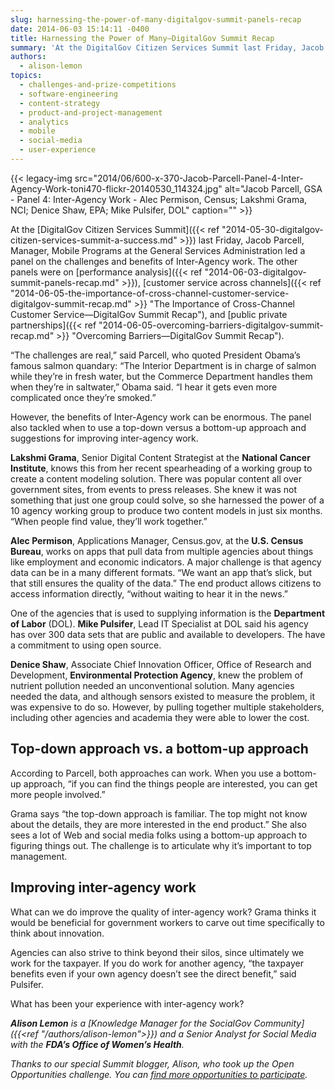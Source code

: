 ```yaml
---
slug: harnessing-the-power-of-many-digitalgov-summit-panels-recap
date: 2014-06-03 15:14:11 -0400
title: Harnessing the Power of Many—DigitalGov Summit Recap
summary: 'At the DigitalGov Citizen Services Summit last Friday, Jacob Parcell, Manager, Mobile Programs at the General Services Administration led a panel on the challenges and benefits of Inter-Agency work. The other panels were on performance analysis, customer service across channels, and public private partnerships. &ldquo;The challenges are real,&rdquo; said Parcell, who quoted President Obama&#8217;s famous salmon'
authors:
  - alison-lemon
topics:
  - challenges-and-prize-competitions
  - software-engineering
  - content-strategy
  - product-and-project-management
  - analytics
  - mobile
  - social-media
  - user-experience
---
```


{{< legacy-img src="2014/06/600-x-370-Jacob-Parcell-Panel-4-Inter-Agency-Work-toni470-flickr-20140530_114324.jpg" alt="Jacob Parcell, GSA - Panel 4: Inter-Agency Work - Alec Permison, Census; Lakshmi Grama, NCI; Denice Shaw, EPA; Mike Pulsifer, DOL" caption="" >}}

At the [DigitalGov Citizen Services Summit]({{< ref "2014-05-30-digitalgov-citizen-services-summit-a-success.md" >}}) last Friday, Jacob Parcell, Manager, Mobile Programs at the General Services Administration led a panel on the challenges and benefits of Inter-Agency work. The other panels were on [performance analysis]({{< ref "2014-06-03-digitalgov-summit-panels-recap.md" >}}), [customer service across channels]({{< ref "2014-06-05-the-importance-of-cross-channel-customer-service-digitalgov-summit-recap.md" >}} "The Importance of Cross-Channel Customer Service—DigitalGov Summit Recap"), and [public private partnerships]({{< ref "2014-06-05-overcoming-barriers-digitalgov-summit-recap.md" >}} "Overcoming Barriers—DigitalGov Summit Recap").

“The challenges are real,” said Parcell, who quoted President Obama&#8217;s famous salmon quandary: “The Interior Department is in charge of salmon while they&#8217;re in fresh water, but the Commerce Department handles them when they&#8217;re in saltwater,” Obama said. “I hear it gets even more complicated once they&#8217;re smoked.”

However, the benefits of Inter-Agency work can be enormous. The panel also tackled when to use a top-down versus a bottom-up approach and suggestions for improving inter-agency work.

**Lakshmi Grama**, Senior Digital Content Strategist at the **National Cancer Institute**, knows this from her recent spearheading of a working group to create a content modeling solution. There was popular content all over government sites, from events to press releases. She knew it was not something that just one group could solve, so she harnessed the power of a 10 agency working group to produce two content models in just six months. “When people find value, they&#8217;ll work together.”

**Alec Permison**, Applications Manager, Census.gov, at the **U.S. Census Bureau**, works on apps that pull data from multiple agencies about things like employment and economic indicators. A major challenge is that agency data can be in a many different formats. “We want an app that&#8217;s slick, but that still ensures the quality of the data.” The end product allows citizens to access information directly, “without waiting to hear it in the news.”

One of the agencies that is used to supplying information is the **Department of Labor** (DOL). **Mike Pulsifer**, Lead IT Specialist at DOL said his agency has over 300 data sets that are public and available to developers. The have a commitment to using open source.

**Denice Shaw**, Associate Chief Innovation Officer, Office of Research and Development, **Environmental Protection Agency**, knew the problem of nutrient pollution needed an unconventional solution. Many agencies needed the data, and although sensors existed to measure the problem, it was expensive to do so. However, by pulling together multiple stakeholders, including other agencies and academia they were able to lower the cost.

## Top-down approach vs. a bottom-up approach

According to Parcell, both approaches can work. When you use a bottom-up approach, “if you can find the things people are interested, you can get more people involved.”

Grama says “the top-down approach is familiar. The top might not know about the details, they are more interested in the end product.” She also sees a lot of Web and social media folks using a bottom-up approach to figuring things out. The challenge is to articulate why it&#8217;s important to top management.

## Improving inter-agency work

What can we do improve the quality of inter-agency work? Grama thinks it would be beneficial for government workers to carve out time specifically to think about innovation.

Agencies can also strive to think beyond their silos, since ultimately we work for the taxpayer. If you do work for another agency, “the taxpayer benefits even if your own agency doesn&#8217;t see the direct benefit,” said Pulsifer.

What has been your experience with inter-agency work?

_**Alison Lemon** is a [Knowledge Manager for the SocialGov Community]({{<ref "/authors/alison-lemon">}}) and a Senior Analyst for Social Media with the **FDA’s Office of Women’s Health**._

_Thanks to our special Summit blogger, Alison, who took up the Open Opportunities challenge. You can [find more opportunities to participate](http://gsablogs.gsa.gov/dsic/category/open-opportunities/)._
